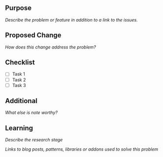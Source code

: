 ## Purpose

_Describe the problem or feature in addition to a link to the issues._

## Proposed Change

_How does this change address the problem?_

## Checklist

- [ ] Task 1
- [ ] Task 2
- [ ] Task 3

## Additional

_What else is note worthy?_

## Learning

_Describe the research stage_

_Links to blog posts, patterns, libraries or addons used to solve this problem_
